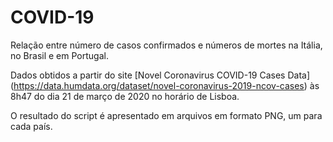 # COVID-19
Relação entre número de casos confirmados e números de mortes na Itália, no Brasil e em Portugal.

Dados obtidos a partir do site [Novel Coronavirus COVID-19 Cases Data] (https://data.humdata.org/dataset/novel-coronavirus-2019-ncov-cases) às 8h47 do dia 21 de março de 2020 no horário de Lisboa.

O resultado do script é apresentado em arquivos em formato PNG, um para cada país.

